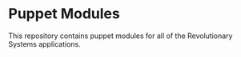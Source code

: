 Puppet Modules
==============
This repository contains puppet modules for all of the Revolutionary Systems applications.


